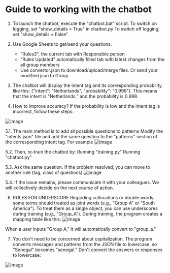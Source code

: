 # Guide to working with the chatbot


1. To launch the chatbot, execute the "chatbot.bat" script.
    To switch on logging, set "show_details = True" in chatbot.py 
    To switch off logging, set "show_details = False" 

2. Use Google Sheets to get/send your questions. 
    - "Rules3", the current tab with Responsible person
    - "Rules Updated" automatically filled tab with latest changes from the all group members    
    - Use convertor.json to download/upload/merge files. Or send your modified json to Group

4. The chatbot will display the intent tag and its corresponding probability, like this: {"intent": "Netherlands", "probability": "0.998"}. This means that the intent is "Netherlands," and the probability is 0.998.

5. How to improve accuracy? If the probability is low and the intent tag is incorrect, follow these steps:

![image](https://github.com/rubinov2016/ANN-chatbot/assets/24795926/a823ce3d-6f7f-4192-98fa-7942d417d0a5)

5.1. The main method is to add all possible questions to patterns
Modify the "intents.json" file and add the same question to the "patterns" section of the corresponding intent tag. For example
![image](https://github.com/rubinov2016/ANN-chatbot/assets/24795926/34bd5aa9-81bf-40ef-bd93-cdcedccda09c)

5.2. Then, re-train the chatbot by:
    Running "training.py"
    Running "chatbot.py"

5.3. Ask the same question. If the problem resolved, you can move to another rule (tag, class of questions)
![image](https://github.com/rubinov2016/ANN-chatbot/assets/24795926/23a18dbb-186e-4784-b42c-d22436a2f914)

5.4. If the issue remains, please communicate it with your colleagues. 
We will collectively decide on the next course of action.

6. RULES FOR UNDERSCORE
   Regarding collocations or double words, some terms should treated as joint words (e.g., "Group A" or "South America").
   To treat them as a single object, you can use underscores during training (e.g., "Group_A").
   During training, the program creates a mapping table like this:
   ![image](https://github.com/rubinov2016/ANN-chatbot/assets/24795926/670cc393-5236-49b7-bda4-5f90182e1ae2)

When a user inputs "Group A," it will automatically convert to "group_a."

7. You don't need to be concerned about capitalization.
   The program converts messages and patterns from the JSON file to lowercase, so "Senegal" becomes "senegal."
  Don't convert the answers or responses to lowercase:
  
  ![image](https://github.com/rubinov2016/ANN-chatbot/assets/24795926/f545e9ca-125f-45d4-a0c1-d3c068124986)



